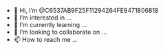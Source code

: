 - 👋 Hi, I’m @C6537AB9F25F11294264FE9471806818
- 👀 I’m interested in ...
- 🌱 I’m currently learning ...
- 💞️ I’m looking to collaborate on ...
- 📫 How to reach me ...

<!---
C6537AB9F25F11294264FE9471806818/C6537AB9F25F11294264FE9471806818 is a ✨ special ✨ repository because its `README.md` (this file) appears on your GitHub profile.
You can click the Preview link to take a look at your changes.
--->
